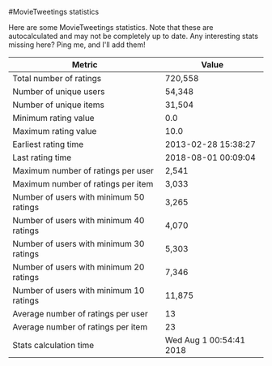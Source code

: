 #MovieTweetings statistics

Here are some MovieTweetings statistics. Note that these are autocalculated and may not be completely up to date. Any interesting stats missing here? Ping me, and I'll add them!

Metric | Value
--- | ---
Total number of ratings                 | 720,558
Number of unique users                  | 54,348
Number of unique items                  | 31,504
Minimum rating value                    | 0.0
Maximum rating value                    | 10.0
Earliest rating time                    | 2013-02-28 15:38:27
Last rating time                        | 2018-08-01 00:09:04
Maximum number of ratings per user      | 2,541
Maximum number of ratings per item      | 3,033
Number of users with minimum 50 ratings | 3,265
Number of users with minimum 40 ratings | 4,070
Number of users with minimum 30 ratings | 5,303
Number of users with minimum 20 ratings | 7,346
Number of users with minimum 10 ratings | 11,875
Average number of ratings per user      | 13
Average number of ratings per item      | 23
Stats calculation time                  | Wed Aug  1 00:54:41 2018

